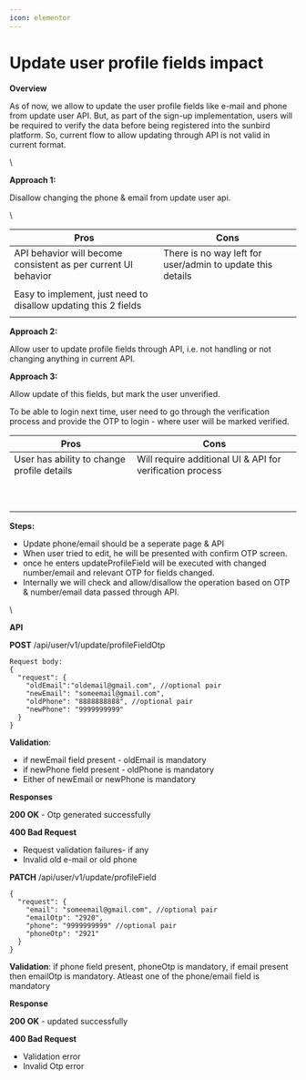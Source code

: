 ```yaml
---
icon: elementor
---
```


# Update user profile fields impact

**Overview**

As of now, we allow to update the user profile fields like e-mail and phone from update user API. But, as part of the sign-up implementation, users will be required to verify the data before being registered into the sunbird platform. So, current flow to allow updating through API is not valid in current format.&#x20;

\


**Approach 1:**

Disallow changing the phone & email from update user api.

\


| Pros                                                            | Cons                                                       |
| --------------------------------------------------------------- | ---------------------------------------------------------- |
| API behavior will become consistent as per current UI behavior  | There is no way left for user/admin to update this details |
| Easy to implement, just need to disallow updating this 2 fields | <p><br></p>                                                |

**Approach 2:**

Allow user to update profile fields through API, i.e. not handling or not changing anything in current API.

**Approach 3:**

Allow update of this fields, but mark the user unverified.

To be able to login next time, user need to go through the verification process and provide the OTP to login - where user will be marked verified.

| Pros                                       | Cons                                                      |
| ------------------------------------------ | --------------------------------------------------------- |
| User has ability to change profile details | Will require additional UI & API for verification process |
| <p><br></p>                                | <p><br></p>                                               |

**Steps:**

* Update phone/email should be a seperate page & API
* When user tried to edit, he will be presented with confirm OTP screen.
* once he enters updateProfileField will be executed with changed number/email and relevant OTP for fields changed.
* Internally we will check and allow/disallow the operation based on OTP & number/email data passed through API.

\


**API**

**POST** /api/user/v1/update/profileFieldOtp

```
Request body:
{
  "request": {
    "oldEmail":"oldemail@gmail.com", //optional pair
    "newEmail": "someemail@gmail.com", 
    "oldPhone": "8888888888", //optional pair
    "newPhone": "9999999999" 
  }
}
```

**Validation**:

* if newEmail field present - oldEmail is mandatory
* if newPhone field present - oldPhone is mandatory
* Either of newEmail or newPhone is mandatory

**Responses**

**200 OK** - Otp generated successfully

**400 Bad Request**

* Request validation failures- if any
* Invalid old e-mail or old phone

**PATCH** /api/user/v1/update/profileField

```
{
  "request": {
    "email": "someemail@gmail.com", //optional pair
    "emailOtp": "2920",
    "phone": "9999999999" //optional pair
    "phoneOtp": "2921"
  }
}
```

**Validation**: if phone field present, phoneOtp is mandatory, if email present then emailOtp is mandatory. Atleast one of the phone/email field is mandatory

**Response**

**200 OK** - updated successfully

**400 Bad Request**

* Validation error
* Invalid Otp error
